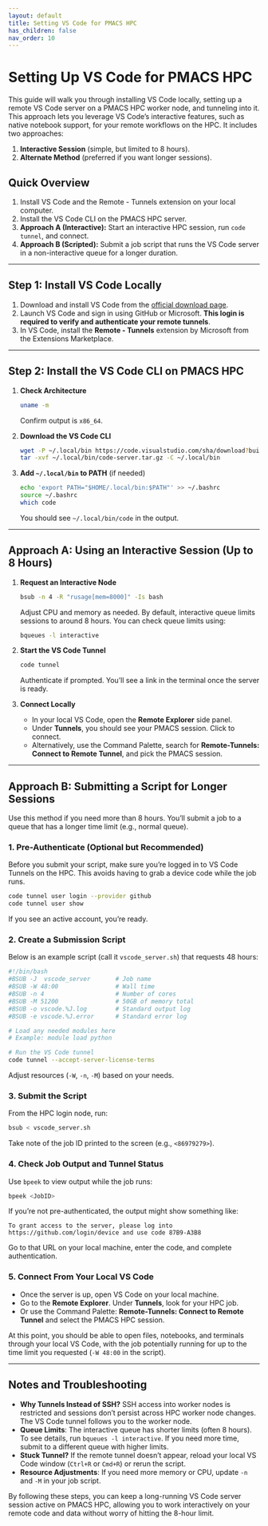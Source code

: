 ```yaml
---
layout: default
title: Setting VS Code for PMACS HPC
has_children: false
nav_order: 10
--- 
```


# Setting Up VS Code for PMACS HPC

This guide will walk you through installing VS Code locally, setting up a remote VS Code server on a PMACS HPC worker node, and tunneling into it. This approach lets you leverage VS Code’s interactive features, such as native notebook support, for your remote workflows on the HPC. It includes two approaches:

1. **Interactive Session** (simple, but limited to 8 hours).  
2. **Alternate Method** (preferred if you want longer sessions).

## Quick Overview

1. Install VS Code and the Remote - Tunnels extension on your local computer.  
2. Install the VS Code CLI on the PMACS HPC server.  
3. **Approach A (Interactive):** Start an interactive HPC session, run `code tunnel`, and connect.  
4. **Approach B (Scripted):** Submit a job script that runs the VS Code server in a non-interactive queue for a longer duration.  

---

## Step 1: Install VS Code Locally

1. Download and install VS Code from the [official download page](https://code.visualstudio.com/download).  
2. Launch VS Code and sign in using GitHub or Microsoft. **This login is required to verify and authenticate your remote tunnels**.
3. In VS Code, install the **Remote - Tunnels** extension by Microsoft from the Extensions Marketplace.

---

## Step 2: Install the VS Code CLI on PMACS HPC

1. **Check Architecture**  
   ```bash
   uname -m
   ```  
   Confirm output is `x86_64`.

2. **Download the VS Code CLI**  
   ```bash
   wget -P ~/.local/bin https://code.visualstudio.com/sha/download?build=stable&os=cli-alpine-x64
   tar -xvf ~/.local/bin/code-server.tar.gz -C ~/.local/bin
   ```

3. **Add `~/.local/bin` to PATH** (if needed)  
   ```bash
   echo 'export PATH="$HOME/.local/bin:$PATH"' >> ~/.bashrc
   source ~/.bashrc
   which code
   ```  
   You should see `~/.local/bin/code` in the output.

---

## Approach A: Using an Interactive Session (Up to 8 Hours)

1. **Request an Interactive Node**  
   ```bash
   bsub -n 4 -R "rusage[mem=8000]" -Is bash
   ```  
   Adjust CPU and memory as needed. By default, interactive queue limits sessions to around 8 hours. You can check queue limits using:
   ```bash
   bqueues -l interactive
   ```

2. **Start the VS Code Tunnel**  
   ```bash
   code tunnel
   ```  
   Authenticate if prompted. You’ll see a link in the terminal once the server is ready.

3. **Connect Locally**  
   - In your local VS Code, open the **Remote Explorer** side panel.  
   - Under **Tunnels**, you should see your PMACS session. Click to connect.  
   - Alternatively, use the Command Palette, search for **Remote-Tunnels: Connect to Remote Tunnel**, and pick the PMACS session.

---

## Approach B: Submitting a Script for Longer Sessions

Use this method if you need more than 8 hours. You’ll submit a job to a queue that has a longer time limit (e.g., normal queue).  

### 1. Pre-Authenticate (Optional but Recommended)

Before you submit your script, make sure you’re logged in to VS Code Tunnels on the HPC. This avoids having to grab a device code while the job runs.

```bash
code tunnel user login --provider github
code tunnel user show
```

If you see an active account, you’re ready.

### 2. Create a Submission Script

Below is an example script (call it `vscode_server.sh`) that requests 48 hours:

```bash
#!/bin/bash
#BSUB -J  vscode_server       # Job name
#BSUB -W 48:00                # Wall time
#BSUB -n 4                    # Number of cores
#BSUB -M 51200                # 50GB of memory total
#BSUB -o vscode.%J.log        # Standard output log
#BSUB -e vscode.%J.error      # Standard error log

# Load any needed modules here
# Example: module load python

# Run the VS Code tunnel
code tunnel --accept-server-license-terms
```

Adjust resources (`-W`, `-n`, `-M`) based on your needs.

### 3. Submit the Script

From the HPC login node, run:

```bash
bsub < vscode_server.sh
```

Take note of the job ID printed to the screen (e.g., `<86979279>`).

### 4. Check Job Output and Tunnel Status

Use `bpeek` to view output while the job runs:

```bash
bpeek <JobID>
```

If you’re not pre-authenticated, the output might show something like:

```
To grant access to the server, please log into https://github.com/login/device and use code 87B9-A3B8
```

Go to that URL on your local machine, enter the code, and complete authentication.

### 5. Connect From Your Local VS Code

- Once the server is up, open VS Code on your local machine.  
- Go to the **Remote Explorer**. Under **Tunnels**, look for your HPC job.  
- Or use the Command Palette: **Remote-Tunnels: Connect to Remote Tunnel** and select the PMACS HPC session.

At this point, you should be able to open files, notebooks, and terminals through your local VS Code, with the job potentially running for up to the time limit you requested (`-W 48:00` in the script).

---

## Notes and Troubleshooting

- **Why Tunnels Instead of SSH?** SSH access into worker nodes is restricted and sessions don’t persist across HPC worker node changes. The VS Code tunnel follows you to the worker node.  
- **Queue Limits**: The interactive queue has shorter limits (often 8 hours). To see details, run `bqueues -l interactive`. If you need more time, submit to a different queue with higher limits.  
- **Stuck Tunnel?** If the remote tunnel doesn’t appear, reload your local VS Code window (`Ctrl+R` or `Cmd+R`) or rerun the script.  
- **Resource Adjustments**: If you need more memory or CPU, update `-n` and `-M` in your job script.  

By following these steps, you can keep a long-running VS Code server session active on PMACS HPC, allowing you to work interactively on your remote code and data without worry of hitting the 8-hour limit.